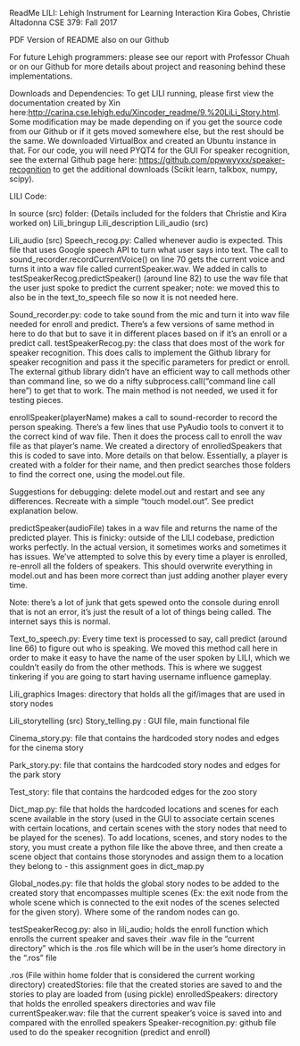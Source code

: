 ReadMe
LILI: Lehigh Instrument for Learning Interaction
Kira Gobes, Christie Altadonna
CSE 379: Fall 2017

PDF Version of README also on our Github

For future Lehigh programmers: please see our report with Professor Chuah or on our Github for more details about project and reasoning behind these implementations. 

Downloads and Dependencies:
To get LILI running, please first view the documentation created by Xin here:http://carina.cse.lehigh.edu/Xincoder_readme/9.%20LiLi_Story.html. 
Some modification may be made depending on if you get the source code from our Github or if it gets moved somewhere else, but the rest should be the same. We downloaded VirtualBox and created an Ubuntu instance in that.
For our code, you will need PYQT4 for the GUI
For speaker recognition, see the external Github page here: https://github.com/ppwwyyxx/speaker-recognition to get the additional downloads (Scikit learn, talkbox, numpy, scipy).

LILI Code:

In source (src) folder:
(Details included for the folders that Christie and Kira worked on)
Lili_bringup
Lili_description
Lili_audio (src)

Lili_audio (src)
Speech_recog.py: Called whenever audio is expected. This file that uses Google speech API to turn what user says into text. The call to sound_recorder.recordCurrentVoice() on line 70 gets the current voice and turns it into a wav file called currentSpeaker.wav. We added in calls to testSpeakerRecog.predictSpeaker() (around line 82) to use the wav file that the user just spoke to predict the current speaker; note: we moved this to also be in the text_to_speech file so now it is not needed here.

Sound_recorder.py: code to take sound from the mic and turn it into wav file needed for enroll and predict. There’s a few versions of same method in here to do that but to save it in different places based on if it’s an enroll or a predict call.
testSpeakerRecog.py: the class that does most of the work for speaker recognition. This does calls to implement the Github library for speaker recognition and pass it the specific parameters for predict or enroll. The external github library didn’t have an efficient way to call methods other than command line, so we do a nifty subprocess.call(“command line call here”) to get that to work.  The main method is not needed, we used it for testing pieces.

enrollSpeaker(playerName) makes a call to sound-recorder to record the person speaking. There’s a few lines that use PyAudio tools to convert it to the correct kind of wav file. Then it does the process call to enroll the wav file as that player’s name. We created a directory of enrolledSpeakers that this is coded to save into. More details on that below.
Essentially, a player is created with a folder for their name, and then predict searches those folders to find the correct one, using the model.out file. 

Suggestions for debugging: delete model.out and restart and see any differences. Recreate with a simple “touch model.out”. See predict explanation below.

predictSpeaker(audioFile) takes in a wav file and returns the name of the predicted player. This is finicky: outside of the LILI codebase, prediction works perfectly. In the actual version, it sometimes works and sometimes it has issues. We’ve attempted to solve this by every time a player is enrolled, re-enroll all the folders of speakers. This should overwrite everything in model.out and has been more correct than just adding another player every time. 

Note: there’s a lot of junk that gets spewed onto the console during enroll that is not an error, it’s just the result of a lot of things being called. The internet says this is normal.

Text_to_speech.py: Every time text is processed to say, call predict (around line 66) to figure out who is speaking. We moved this method call here in order to make it easy to have the name of the user spoken by LILI, which we couldn’t easily do from the other methods. This is where we suggest tinkering if you are going to start having username influence gameplay.

Lili_graphics
Images: directory that holds all the gif/images that are used in story nodes

Lili_storytelling (src)
Story_telling.py : GUI file, main functional file

Cinema_story.py: file that contains the hardcoded story nodes and edges for the cinema story

Park_story.py: file that contains the hardcoded story nodes and edges for the park story

Test_story: file that contains the hardcoded edges for the zoo story

Dict_map.py: file that holds the hardcoded locations and scenes for each scene available in the story (used in the GUI to associate certain scenes with certain locations, and certain scenes with the story nodes that need to be played for the scenes). To add locations, scenes, and story nodes to the story, you must create a python file like the above three, and then create a scene object that contains those storynodes and assign them to a location they belong to - this assignment goes in dict_map.py

Global_nodes.py: file that holds the global story nodes to be added to the created story that encompasses multiple scenes (Ex: the exit node from the whole scene which is connected to the exit nodes of the scenes selected for the given story). Where some of the random nodes can go. 

testSpeakerRecog.py: also in lili_audio; holds the enroll function which enrolls the current speaker and saves their .wav file in the “current directory” which is the .ros file which will be in the user’s home directory in the “.ros” file
	
  
.ros
(File within home folder that is considered the current working directory)
createdStories: file that the created stories are saved to and the stories to play are loaded from (using pickle)
enrolledSpeakers: directory that holds the enrolled speakers directories and wav file 
currentSpeaker.wav: file that the current speaker’s voice is saved into and compared with the enrolled speakers
Speaker-recognition.py: github file used to do the speaker recognition (predict and enroll)





